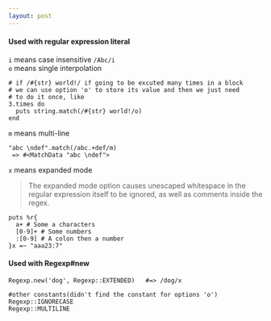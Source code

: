 ```yaml
---
layout: post
---
```


#### Used with regular expression literal
`i` means case insensitive  `/Abc/i`  
`o` means single interpolation  

    # if /#{str} world!/ if going to be excuted many times in a block
    # we can use option 'o' to store its value and then we just need
    # to do it once, like
    3.times do
      puts string.match(/#{str} world!/o)
    end

`m` means multi-line  

    "abc \ndef".match(/abc.+def/m)
     => #<MatchData "abc \ndef">

`x` means expanded mode  

>  The expanded mode option causes unescaped whitespace in the regular expression itself to be ignored, as well as comments inside the regex.

    puts %r{
      a+ # Some a characters
      [0-9]+ # Some numbers
      :[0-9] # A colon then a number
    }x =~ "aaa23:7"

#### Used with Regexp#new
    
    Regexp.new('dog', Regexp::EXTENDED)   #=> /dog/x
    
    #other constants(didn't find the constant for options 'o')
    Regexp::IGNORECASE
    Regexp::MULTILINE

